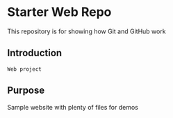 # Starter Web Repo

This repository is for showing how Git and GitHub work

## Introduction
	Web project
	
## Purpose

Sample website with plenty of files for demos 